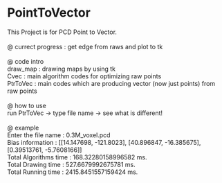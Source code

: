 # PointToVector

This Project is for PCD Point to Vector.<br>
<br>
 @ currect progress : get edge from raws and plot to tk<br>
<br>
 @ code intro<br>
draw_map : drawing maps by using tk<br>
Cvec : main algorithm codes for optimizing raw points<br>
PtrToVec : main codes which are producing vector (now just points) from raw points<br>
<br>
 @ how to use<br>
run PtrToVec -> type file name -> see what is different!<br>
<br>
 @ example <br>
Enter the file name : 0.3M_voxel.pcd<br>
Bias information : [[14.147698, -121.8023], [40.896847, -16.385675], [0.39513761, -5.7608166]]<br>
Total Algorithms time : 168.32280158996582 ms.<br>
Total Drawing time : 527.6679992675781 ms.<br>
Total Running time : 2415.8451557159424 ms.<br>
